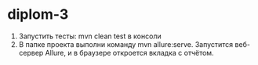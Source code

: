 # diplom-3

1. Запустить тесты: mvn clean test  в консоли
2. В папке проекта выполни команду mvn allure:serve.
   Запустится веб-сервер Allure, и в браузере откроется вкладка с отчётом.